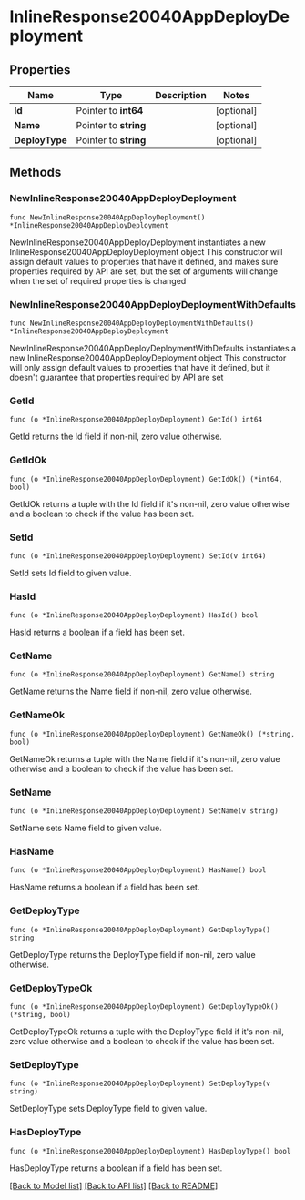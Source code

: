 # InlineResponse20040AppDeployDeployment

## Properties

Name | Type | Description | Notes
------------ | ------------- | ------------- | -------------
**Id** | Pointer to **int64** |  | [optional] 
**Name** | Pointer to **string** |  | [optional] 
**DeployType** | Pointer to **string** |  | [optional] 

## Methods

### NewInlineResponse20040AppDeployDeployment

`func NewInlineResponse20040AppDeployDeployment() *InlineResponse20040AppDeployDeployment`

NewInlineResponse20040AppDeployDeployment instantiates a new InlineResponse20040AppDeployDeployment object
This constructor will assign default values to properties that have it defined,
and makes sure properties required by API are set, but the set of arguments
will change when the set of required properties is changed

### NewInlineResponse20040AppDeployDeploymentWithDefaults

`func NewInlineResponse20040AppDeployDeploymentWithDefaults() *InlineResponse20040AppDeployDeployment`

NewInlineResponse20040AppDeployDeploymentWithDefaults instantiates a new InlineResponse20040AppDeployDeployment object
This constructor will only assign default values to properties that have it defined,
but it doesn't guarantee that properties required by API are set

### GetId

`func (o *InlineResponse20040AppDeployDeployment) GetId() int64`

GetId returns the Id field if non-nil, zero value otherwise.

### GetIdOk

`func (o *InlineResponse20040AppDeployDeployment) GetIdOk() (*int64, bool)`

GetIdOk returns a tuple with the Id field if it's non-nil, zero value otherwise
and a boolean to check if the value has been set.

### SetId

`func (o *InlineResponse20040AppDeployDeployment) SetId(v int64)`

SetId sets Id field to given value.

### HasId

`func (o *InlineResponse20040AppDeployDeployment) HasId() bool`

HasId returns a boolean if a field has been set.

### GetName

`func (o *InlineResponse20040AppDeployDeployment) GetName() string`

GetName returns the Name field if non-nil, zero value otherwise.

### GetNameOk

`func (o *InlineResponse20040AppDeployDeployment) GetNameOk() (*string, bool)`

GetNameOk returns a tuple with the Name field if it's non-nil, zero value otherwise
and a boolean to check if the value has been set.

### SetName

`func (o *InlineResponse20040AppDeployDeployment) SetName(v string)`

SetName sets Name field to given value.

### HasName

`func (o *InlineResponse20040AppDeployDeployment) HasName() bool`

HasName returns a boolean if a field has been set.

### GetDeployType

`func (o *InlineResponse20040AppDeployDeployment) GetDeployType() string`

GetDeployType returns the DeployType field if non-nil, zero value otherwise.

### GetDeployTypeOk

`func (o *InlineResponse20040AppDeployDeployment) GetDeployTypeOk() (*string, bool)`

GetDeployTypeOk returns a tuple with the DeployType field if it's non-nil, zero value otherwise
and a boolean to check if the value has been set.

### SetDeployType

`func (o *InlineResponse20040AppDeployDeployment) SetDeployType(v string)`

SetDeployType sets DeployType field to given value.

### HasDeployType

`func (o *InlineResponse20040AppDeployDeployment) HasDeployType() bool`

HasDeployType returns a boolean if a field has been set.


[[Back to Model list]](../README.md#documentation-for-models) [[Back to API list]](../README.md#documentation-for-api-endpoints) [[Back to README]](../README.md)


